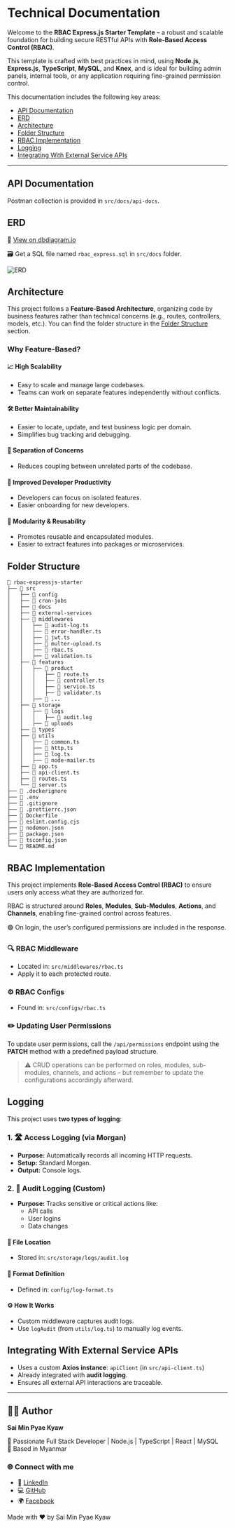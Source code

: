 # Technical Documentation

Welcome to the **RBAC Express.js Starter Template** – a robust and scalable foundation for building secure RESTful APIs with **Role-Based Access Control (RBAC)**.

This template is crafted with best practices in mind, using **Node.js**, **Express.js**, **TypeScript**, **MySQL**, and **Knex**, and is ideal for building admin panels, internal tools, or any application requiring fine-grained permission control.

This documentation includes the following key areas:

- [API Documentation](#api-documentation)
- [ERD](#erd)
- [Architecture](#architecture)
- [Folder Structure](#folder-structure)
- [RBAC Implementation](#rbac-implementation)
- [Logging](#logging)
- [Integrating With External Service APIs](#integrating-with-external-service-apis)

---

## API Documentation

Postman collection is provided in `src/docs/api-docs`.

## ERD

🔗 [View on dbdiagram.io](https://dbdiagram.io/d/680675261ca52373f5c46e4d)

🗃️ Get a SQL file named `rbac_express.sql` in `src/docs` folder.

![ERD](./erd.png)

## Architecture

This project follows a **Feature-Based Architecture**, organizing code by business features rather than technical concerns (e.g., routes, controllers, models, etc.). You can find the folder structure in the [Folder Structure](#folder-structure) section.

### Why Feature-Based?

#### 📈 **High Scalability**

- Easy to scale and manage large codebases.
- Teams can work on separate features independently without conflicts.

#### 🛠️ **Better Maintainability**

- Easier to locate, update, and test business logic per domain.
- Simplifies bug tracking and debugging.

#### 🧱 **Separation of Concerns**

- Reduces coupling between unrelated parts of the codebase.

#### 🚀 **Improved Developer Productivity**

- Developers can focus on isolated features.
- Easier onboarding for new developers.

#### 🧩 **Modularity & Reusability**

- Promotes reusable and encapsulated modules.
- Easier to extract features into packages or microservices.

## Folder Structure

```
📁 rbac-expressjs-starter
├── 📁 src
│   ├── 📁 config
│   ├── 📁 cron-jobs
│   ├── 📁 docs
│   ├── 📁 external-services
│   ├── 📁 middlewares
│   │   ├── 📝 audit-log.ts
│   │   ├── 📝 error-handler.ts
│   │   ├── 📝 jwt.ts
│   │   ├── 📝 multer-upload.ts
│   │   ├── 📝 rbac.ts
│   │   ├── 📝 validation.ts
│   ├── 📁 features
│   │   ├── 📁 product
│   │   │   ├── 📝 route.ts
│   │   │   ├── 📝 controller.ts
│   │   │   ├── 📝 service.ts
│   │   │   ├── 📝 validator.ts
│   │   ├── 📁 ...
│   ├── 📁 storage
│   │   ├── 📁 logs
│   │   │   ├── 📝 audit.log
│   │   ├── 📁 uploads
│   ├── 📁 types
│   ├── 📁 utils
│   │   ├── 📝 common.ts
│   │   ├── 📝 http.ts
│   │   ├── 📝 log.ts
│   │   ├── 📝 node-mailer.ts
│   ├── 📝 app.ts
│   ├── 📝 api-client.ts
│   ├── 📝 routes.ts
│   └── 📝 server.ts
├── 📝 .dockerignore
├── 📝 .env
├── 📝 .gitignore
├── 📝 .prettierrc.json
├── 📝 Dockerfile
├── 📝 eslint.config.cjs
├── 📝 nodemon.json
├── 📝 package.json
├── 📝 tsconfig.json
└── 📝 README.md

```

## RBAC Implementation

This project implements **Role-Based Access Control (RBAC)** to ensure users only access what they are authorized for.

RBAC is structured around **Roles**, **Modules**, **Sub-Modules**, **Actions**, and **Channels**, enabling fine-grained control across features.

🟢 On login, the user’s configured permissions are included in the response.

### 🔍 RBAC Middleware

- Located in: `src/middlewares/rbac.ts`
- Apply it to each protected route.

### ⚙️ RBAC Configs

- Found in: `src/configs/rbac.ts`

### ✏️ Updating User Permissions

To update user permissions, call the `/api/permissions` endpoint using the **PATCH** method with a predefined payload structure.

> ⚠️ CRUD operations can be performed on roles, modules, sub-modules, channels, and actions – but remember to update the configurations accordingly afterward.

## Logging

This project uses **two types of logging**:

### 1. 🛣️ Access Logging (via Morgan)

- **Purpose:** Automatically records all incoming HTTP requests.
- **Setup:** Standard Morgan.
- **Output:** Console logs.

### 2. 🧾 Audit Logging (Custom)

- **Purpose:** Tracks sensitive or critical actions like:
  - API calls
  - User logins
  - Data changes

#### 📁 File Location

- Stored in: `src/storage/logs/audit.log`

#### 🧱 Format Definition

- Defined in: `config/log-format.ts`

#### ⚙️ How It Works

- Custom middleware captures audit logs.
- Use `logAudit` (from `utils/log.ts`) to manually log events.

## Integrating With External Service APIs

- Uses a custom **Axios instance**: `apiClient` (in `src/api-client.ts`)
- Already integrated with **audit logging**.
- Ensures all external API interactions are traceable.

---

## 👨‍💻 Author

**Sai Min Pyae Kyaw**

💼 Passionate Full Stack Developer | Node.js | TypeScript | React | MySQL  
📍 Based in Myanmar

### 🌐 Connect with me

- 💼 [LinkedIn](https://www.linkedin.com/in/sai-min-pyae-kyaw-369005200/)
- 💻 [GitHub](https://github.com/MinPyaeKyaw)
- 🌍 [Facebook](https://www.facebook.com/minpyae.kyaw.73)

Made with ❤️ by Sai Min Pyae Kyaw
